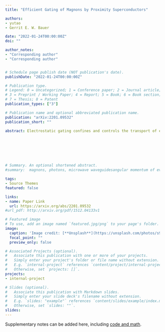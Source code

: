 ```yaml
---
title: "Efficient Gating of Magnons by Proximity Superconductors"

authors:
- yutao
- Gerrit E. W. Bauer

date: "2022-01-24T00:00:00Z"
doi: ""

author_notes:
- "Corresponding author"
- "Corresponding author"


# Schedule page publish date (NOT publication's date).
publishDate: "2022-01-24T00:00:00Z"

# Publication type.
# Legend: 0 = Uncategorized; 1 = Conference paper; 2 = Journal article;
# 3 = Preprint / Working Paper; 4 = Report; 5 = Book; 6 = Book section;
# 7 = Thesis; 8 = Patent
publication_types: ["3"]

# Publication name and optional abbreviated publication name.
publication: "arXiv:2201.09532"
publication_short: ""

abstract: Electrostatic gating confines and controls the transport of electrons in integrated circuits. Magnons, the quanta of spin waves of the magnetic order, are promising alternative information carriers, but difficult to gate. Here we report that superconducting strips on top of thin magnetic films can totally reflect magnons by its diamagnetic response to the magnon stray fields. The induced large frequency shifts unidirectionally blocks the magnons propagating normal to the magnetization. Two superconducting gates parallel to the magnetization create a magnonic cavity. The option to gate coherent magnons adds functionalities to magnonic devices, such as reprogrammable logical devices and increased couplings to other degrees of freedom.







# Summary. An optional shortened abstract.
#summary:  magnons, photons, microwave waveguidesangular momentum of evanescent field, noncontact pumping of electron spin, evanescent stray fields.

tags:
- Source Themes
featured: false

links:
- name: Paper Link
  url: https://arxiv.org/abs/2201.09532
#url_pdf: http://arxiv.org/pdf/1512.04133v1

# Featured image
# To use, add an image named `featured.jpg/png` to your page's folder. 
image:
  caption: 'Image credit: [**Unsplash**](https://unsplash.com/photos/s9CC2SKySJM)'
  focal_point: ""
  preview_only: false

# Associated Projects (optional).
#   Associate this publication with one or more of your projects.
#   Simply enter your project's folder or file name without extension.
#   E.g. `internal-project` references `content/project/internal-project/index.md`.
#   Otherwise, set `projects: []`.
projects:
- internal-project

# Slides (optional).
#   Associate this publication with Markdown slides.
#   Simply enter your slide deck's filename without extension.
#   E.g. `slides: "example"` references `content/slides/example/index.md`.
#   Otherwise, set `slides: ""`.
slides:
---
```


Supplementary notes can be added here, including [code and math](https://sourcethemes.com/academic/docs/writing-markdown-latex/).
